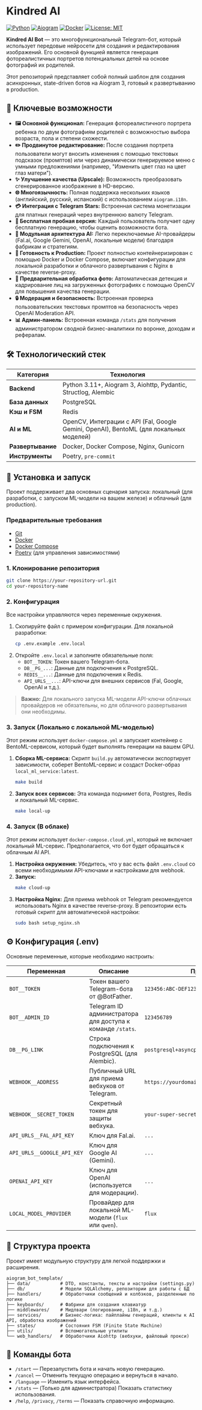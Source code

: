 # Kindred AI

[![Python](https://img.shields.io/badge/Python-3.11+-blue?logo=python)](https://www.python.org/)
[![Aiogram](https://img.shields.io/badge/Aiogram-3.x-green?logo=telegram)](https://github.com/aiogram/aiogram)
[![Docker](https://img.shields.io/badge/Docker-Ready-blue?logo=docker)](https://www.docker.com/)
[![License: MIT](https://img.shields.io/badge/License-MIT-yellow.svg)](https://opensource.org/licenses/MIT)

**Kindred AI Bot** — это многофункциональный Telegram-бот, который использует передовые нейросети для создания и редактирования изображений. Его основной функцией является генерация фотореалистичных портретов потенциальных детей на основе фотографий их родителей.

Этот репозиторий представляет собой полный шаблон для создания асинхронных, state-driven ботов на Aiogram 3, готовый к развертыванию в production.

## 🌟 Ключевые возможности

*   **🖼️ Основной функционал:** Генерация фотореалистичного портрета ребенка по двум фотографиям родителей с возможностью выбора возраста, пола и степени схожести.
*   **✏️ Продвинутое редактирование:** После создания портрета пользователи могут вносить изменения с помощью текстовых подсказок (промптов) или через динамически генерируемое меню с умными предложениями (например, "Изменить цвет глаз на цвет глаз матери").
*   **✨ Улучшение качества (Upscale):** Возможность преобразовать сгенерированное изображение в HD-версию.
*   **🌐 Многоязычность:** Полная поддержка нескольких языков (английский, русский, испанский) с использованием `aiogram.i18n`.
*   **💳 Интеграция с Telegram Stars:** Встроенная система монетизации для платных генераций через внутреннюю валюту Telegram.
*   **🎁 Бесплатная пробная версия:** Каждый пользователь получает одну бесплатную генерацию, чтобы оценить возможности бота.
*   **🤖 Модульная архитектура AI:** Легко переключаемые AI-провайдеры (Fal.ai, Google Gemini, OpenAI, локальные модели) благодаря фабрикам и стратегиям.
*   **🚀 Готовность к Production:** Проект полностью контейнеризирован с помощью Docker и Docker Compose, включает конфигурации для локальной разработки и облачного развертывания с Nginx в качестве reverse-proxy.
*   **👤 Предварительная обработка фото:** Автоматическая детекция и кадрирование лиц на загруженных фотографиях с помощью OpenCV для повышения качества генерации.
*   **🔒 Модерация и безопасность:** Встроенная проверка пользовательских текстовых промптов на безопасность через OpenAI Moderation API.
*   **📊 Админ-панель:** Встроенная команда `/stats` для получения администратором сводной бизнес-аналитики по воронке, доходам и рефералам.

## 🛠️ Технологический стек

| Категория          | Технология                                                               |
| ------------------ | ------------------------------------------------------------------------ |
| **Backend**        | Python 3.11+, Aiogram 3, Aiohttp, Pydantic, Structlog, Alembic             |
| **База данных**    | PostgreSQL                                                               |
| **Кэш и FSM**      | Redis                                                                    |
| **AI и ML**        | OpenCV, Интеграции с API (Fal, Google Gemini, OpenAI), BentoML (для локальных моделей) |
| **Развертывание**  | Docker, Docker Compose, Nginx, Gunicorn                                  |
| **Инструменты**    | Poetry, `pre-commit`                                                     |

## 🚀 Установка и запуск

Проект поддерживает два основных сценария запуска: локальный (для разработки, с запуском ML-модели на вашем железе) и облачный (для production).

### Предварительные требования

*   [Git](https://git-scm.com/)
*   [Docker](https://www.docker.com/products/docker-desktop/)
*   [Docker Compose](https://docs.docker.com/compose/install/)
*   [Poetry](https://python-poetry.org/docs/#installation) (для управления зависимостями)

### 1. Клонирование репозитория

```bash
git clone https://your-repository-url.git
cd your-repository-name
```

### 2. Конфигурация

Все настройки управляются через переменные окружения.

1.  Скопируйте файл с примером конфигурации. Для локальной разработки:
    ```bash
    cp .env.example .env.local
    ```
2.  Откройте `.env.local` и заполните обязательные поля:
    *   `BOT__TOKEN`: Токен вашего Telegram-бота.
    *   `DB__PG_...`: Данные для подключения к PostgreSQL.
    *   `REDIS__...`: Данные для подключения к Redis.
    *   `API_URLS__...`: API-ключи для внешних сервисов (Fal, Google, OpenAI и т.д.).

> **Важно:** Для локального запуска ML-модели API-ключи облачных провайдеров не обязательны, но для облачного развертывания они необходимы.

### 3. Запуск (Локально с локальной ML-моделью)

Этот режим использует `docker-compose.yml` и запускает контейнер с BentoML-сервисом, который будет выполнять генерации на вашем GPU.

1.  **Сборка ML-сервиса:**
    Скрипт `build.py` автоматически экспортирует зависимости, соберет BentoML-сервис и создаст Docker-образ `local_ml_service:latest`.
    ```bash
    make build
    ```
2.  **Запуск всех сервисов:**
    Эта команда поднимет бота, Postgres, Redis и локальный ML-сервис.
    ```bash
    make local-up
    ```

### 4. Запуск (В облаке)

Этот режим использует `docker-compose.cloud.yml`, который не включает локальный ML-сервис. Предполагается, что бот будет обращаться к облачным AI API.

1.  **Настройка окружения:** Убедитесь, что у вас есть файл `.env.cloud` со всеми необходимыми API-ключами и настройками для webhook.
2.  **Запуск:**
    ```bash
    make cloud-up
    ```
3.  **Настройка Nginx:** Для приема webhook от Telegram рекомендуется использовать Nginx в качестве reverse-proxy. В репозитории есть готовый скрипт для автоматической настройки:
    ```bash
    sudo bash setup_nginx.sh
    ```

## ⚙️ Конфигурация (.env)

Основные переменные, которые необходимо настроить:

| Переменная                        | Описание                                                                  | Пример                                     |
| --------------------------------- | ------------------------------------------------------------------------- | ------------------------------------------ |
| `BOT__TOKEN`                      | Токен вашего Telegram-бота от @BotFather.                                 | `123456:ABC-DEF1234...`                     |
| `BOT__ADMIN_ID`                   | Telegram ID администратора для доступа к команде `/stats`.                | `123456789`                                |
| `DB__PG_LINK`                     | Строка подключения к PostgreSQL (для Alembic).                            | `postgresql+asyncpg://user:pass@host/db`   |
| `WEBHOOK__ADDRESS`                | Публичный URL для приема вебхуков от Telegram.                            | `https://yourdomain.com`                   |
| `WEBHOOK__SECRET_TOKEN`           | Секретный токен для защиты вебхука.                                       | `your-super-secret-token`                  |
| `API_URLS__FAL_API_KEY`           | Ключ для Fal.ai.                                                          | `...`                                      |
| `API_URLS__GOOGLE_API_KEY`        | Ключ для Google AI (Gemini).                                              | `...`                                      |
| `OPENAI_API_KEY`                  | Ключ для OpenAI (используется для модерации).                             | `...`                                      |
| `LOCAL_MODEL_PROVIDER`            | Провайдер для локальной ML-модели (`flux` или `qwen`).                    | `flux`                                     |

## 📁 Структура проекта

Проект имеет модульную структуру для легкой поддержки и расширения.

```
aiogram_bot_template/
├── data/           # DTO, константы, тексты и настройки (settings.py)
├── db/             # Модели SQLAlchemy, репозитории для работы с БД
├── handlers/       # Обработчики сообщений и колбэков, разделенные по логике
├── keyboards/      # Фабрики для создания клавиатур
├── middlewares/    # Мидлвари (логирование, i18n, и т.д.)
├── services/       # Бизнес-логика: пайплайны генераций, клиенты к AI API, обработка изображений
├── states/         # Состояния FSM (Finite State Machine)
├── utils/          # Вспомогательные утилиты
└── web_handlers/   # Обработчики Aiohttp (вебхуки, файловый прокси)
```

## 🤖 Команды бота

*   `/start` — Перезапустить бота и начать новую генерацию.
*   `/cancel` — Отменить текущую операцию и вернуться в начало.
*   `/language` — Изменить язык интерфейса.
*   `/stats` — (Только для администратора) Показать статистику использования.
*   `/help`, `/privacy`, `/terms` — Показать справочную информацию.

